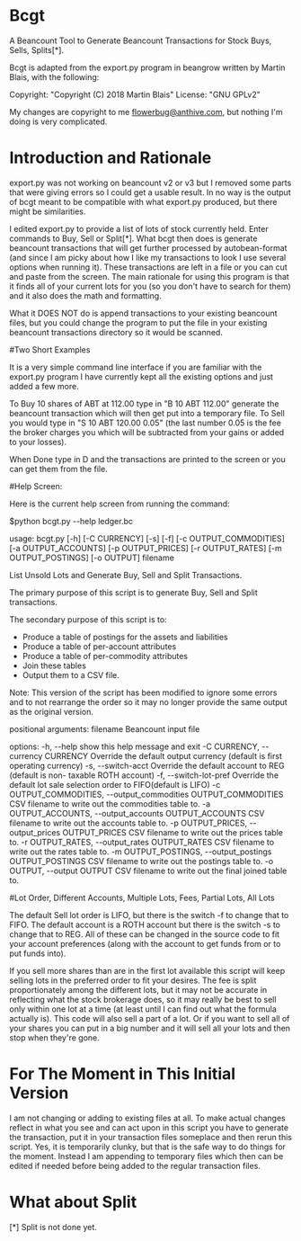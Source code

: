 

# Bcgt

A Beancount Tool to Generate Beancount Transactions for Stock Buys, Sells, Splits[*].

Bcgt is adapted from the export.py program in beangrow written by Martin Blais, with the following:

Copyright: "Copyright (C) 2018  Martin Blais"
License: "GNU GPLv2"

My changes are copyright to me flowerbug@anthive.com, but nothing I'm doing is very complicated.


# Introduction and Rationale

export.py was not working on beancount v2 or v3 but I removed some parts that were giving errors so I could get a usable result.  In no way is the output of bcgt meant to be compatible with what export.py produced, but there might be similarities.

I edited export.py to provide a list of lots of stock currently held.  Enter commands to Buy, Sell or Split[*].  What bcgt then does is generate beancount transactions that will get further processed by autobean-format (and since I am picky about how I like my transactions to look I use several options when running it).  These transactions are left in a file or you can cut and paste from the screen.  The main rationale for using this program is that it finds all of your current lots for you (so you don't have to search for them) and it also does the math and formatting.

What it DOES NOT do is append transactions to your existing beancount files, but you could change the program to put the file in your existing beancount transactions directory so it would be scanned.


#Two Short Examples

It is a very simple command line interface if you are familiar with the export.py program I have currently kept all the existing options and just added a few more.

To Buy 10 shares of ABT at 112.00 type in "B 10 ABT 112.00" generate the beancount transaction which will then get put into a temporary file.  To Sell you would type in "S 10 ABT 120.00 0.05" (the last number 0.05 is the fee the broker charges you which will be subtracted from your gains or added to your losses).

When Done type in D and the transactions are printed to the screen or you can get them from the file.


#Help Screen:

Here is the current help screen from running the command:

$python bcgt.py --help ledger.bc


usage: bcgt.py [-h] [-C CURRENCY] [-s] [-f] [-c OUTPUT_COMMODITIES]
               [-a OUTPUT_ACCOUNTS] [-p OUTPUT_PRICES] [-r OUTPUT_RATES]
               [-m OUTPUT_POSTINGS] [-o OUTPUT]
               filename

List Unsold Lots and Generate Buy, Sell and Split Transactions.

The primary purpose of this script is to generate Buy, Sell and Split
transactions.

The secondary purpose of this script is to:

- Produce a table of postings for the assets and liabilities
- Produce a table of per-account attributes
- Produce a table of per-commodity attributes
- Join these tables
- Output them to a CSV file.

Note: This version of the script has been modified to ignore some errors and
to not rearrange the order so it may no longer provide the same output as the
original version.


positional arguments:
  filename              Beancount input file

options:
  -h, --help            show this help message and exit
  -C CURRENCY, --currency CURRENCY
                        Override the default output currency (default is first
                        operating currency)
  -s, --switch-acct     Override the default account to REG (default is non-
                        taxable ROTH account)
  -f, --switch-lot-pref
                        Override the default lot sale selection order to
                        FIFO(default is LIFO)
  -c OUTPUT_COMMODITIES, --output_commodities OUTPUT_COMMODITIES
                        CSV filename to write out the commodities table to.
  -a OUTPUT_ACCOUNTS, --output_accounts OUTPUT_ACCOUNTS
                        CSV filename to write out the accounts table to.
  -p OUTPUT_PRICES, --output_prices OUTPUT_PRICES
                        CSV filename to write out the prices table to.
  -r OUTPUT_RATES, --output_rates OUTPUT_RATES
                        CSV filename to write out the rates table to.
  -m OUTPUT_POSTINGS, --output_postings OUTPUT_POSTINGS
                        CSV filename to write out the postings table to.
  -o OUTPUT, --output OUTPUT
                        CSV filename to write out the final joined table to.


#Lot Order, Different Accounts, Multiple Lots, Fees, Partial Lots, All Lots

The default Sell lot order is LIFO, but there is the switch -f to change that to FIFO.  The default account is a ROTH account but there is the switch -s to change that to REG.  All of these can be changed in the source code to fit your account preferences (along with the account to get funds from or to put funds into).

If you sell more shares than are in the first lot available this script will keep selling lots in the preferred order to fit your desires.  The fee is split proportionately among the different lots, but it may not be accurate in reflecting what the stock brokerage does, so it may really be best to sell only within one lot at a time (at least until I can find out what the formula actually is).  This code will also sell a part of a lot.  Or if you want to sell all of your shares you can put in a big number and it will sell all your lots and then stop when they're gone.


# For The Moment in This Initial Version

I am not changing or adding to existing files at all.  To make actual changes reflect in what you see and can act upon in this script you have to generate the transaction, put it in your transaction files someplace and then rerun this script.  Yes, it is temporarily clunky, but that is the safe way to do things for the moment.  Instead I am appending to temporary files which then can be edited if needed before being added to the regular transaction files.


# What about Split

[*] Split is not done yet.


